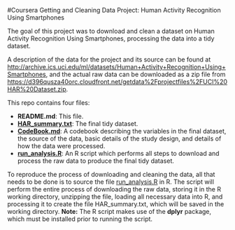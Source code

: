 #Coursera Getting and Cleaning Data Project: Human Activity Recognition Using Smartphones

The goal of this project was to download and clean a dataset on Human Activity Recognition Using Smartphones, processing the data into a tidy dataset.

A description of the data for the project and its source can be found at http://archive.ics.uci.edu/ml/datasets/Human+Activity+Recognition+Using+Smartphones, and the actual raw data can be downloaded as a zip file from https://d396qusza40orc.cloudfront.net/getdata%2Fprojectfiles%2FUCI%20HAR%20Dataset.zip.

This repo contains four files:
* **README.md**: This file.
* [**HAR_summary.txt**](https://github.com/briangill/HARdata/HAR_summary.txt): The final tidy dataset.
* [**CodeBook.md**](https://github.com/briangill/HARdata/CodeBook.md): A codebook describing the variables in the final dataset, the source of the data, basic details of the study design, and details of how the data were processed.
* [**run_analysis.R**](https://github.com/briangill/HARdata/run_analysis.R): An R script which performs all steps to download and process the raw data to produce the final tidy dataset.

To reproduce the process of downloading and cleaning the data, all that needs to be done is to source the file [run_analysis.R](https://github.com/briangill/HARdata/run_analysis.R) in R. The script will perform the entire process of downloading the raw data, storing it in the R working directory, unzipping the file, loading all necessary data into R, and processing it to create the file HAR_summary.txt, which will be saved in the working directory. **Note:** The R script makes use of the **dplyr** package, which must be installed prior to running the script.